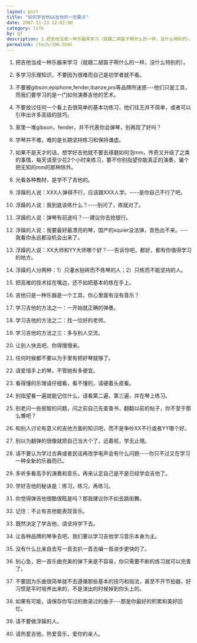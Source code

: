 ```yaml
---
layout: post
title: "如何学吉他&&吉他的一些要点"
date: 2007-11-23 12:02:00
category: life
by: gf
description: 1.把吉他当成一种乐器来学习（就跟二胡笛子啊什么的一样，没什么特别的）。2.多学习乐理知识，不要因为很难而自己是初学者就不看。3.不要被gibson,epiphone,fender,iban
permalink: /tech/196.html
---
```

1. 把吉他当成一种乐器来学习（就跟二胡笛子啊什么的一样，没什么特别的）。  
  
2. 多学习乐理知识，不要因为很难而自己是初学者就不看。  
  
3. 不要被gibson,epiphone,fender,ibanze,prs等品牌所迷惑---他们只是工具，而我们要学习的是一门如何演奏吉他的艺术。  
  
4. 不要放过任何一个看上去很简单的基本功练习，他们往王并不简单，或者可以引申出许多高级的技巧。  
  
5. 家里一堆gibson，fender，并不代表你会弹琴，别再现了好吗？  
  
6. 学琴并不难，难的是长期坚持练习和保持谦虚。  
  
7. 如果不是天才的话，想学好吉他就不要去琢磨如何泡mm，传奇又升级了之类的事情，每天请至少花2个小时来练习，要不你别指望你能真正的演奏，骗个把无知的mm的那种除外。  
  
8. 光看各种教材，是学不了吉他的。  
  
9. 浮躁的人说：XXX人弹得不行，应该跟XXX人学。----是你自己不行了吧。  
  
10. 浮躁的人说：我到底该练什么？----别问了，练就对了。  
  
11. 浮躁的人说：弹琴有前途吗？---建议你去抢银行。  
  
12. 浮躁的人说：我要最好最漂亮的琴，国产的squier没法弹，音色出不来。---我看你永远都没机会出来了。  
  
13. 浮躁的人说：XX大师和YY大师哪个好？---告诉你吧，都好，都有你值得学习的地方。  
  
14. 浮躁的人分两种：1）只灌水拍砖而不练琴的人；2）只练而不能坚持的人。  
  
15. 把高难的技术挂在嘴边，还不如把基本的练在手上。  
  
16. 吉他只是一种乐器是一个工具，你心里面有没有音乐？  
  
17. 学习吉他的方法之一：一开始就正确的弹奏。  
  
18. 学习吉他的方法之二：找一位好的老师。  
  
19. 学习吉他的方法之三：多与别人交流。  
  
20. 让别人快去吧，你得慢慢来。  
  
21. 任何时候都不要以为手里有把好琴就够了。  
  
22. 请爱惜手上的琴，不管她有多便宜。  
  
23. 看得懂的乐理请仔细看，看不懂的，请硬着头皮看。  
  
24. 别指望看一遍就能记住什么，请看第二遍，第三遍，并在琴上练习。  
  
25. 别老问一些弱智的问题，问之前自己先查查书，翻翻以前的帖子，你不至于那么懒吧？  
  
26. 和别人讨论有意义的吉他方面的知识吧，而不是争吵XX不行或者YY哪个好。  
  
27. 别以为翻弹的很像就把自己当大个了，远着呢，学无止境。  
  
28. 请不要认为学过古典或者民谣再改学电声会有什么问题----你只不过又在学习一种全新的乐器而已。  
  
29. 多听多看高手的演奏和音乐，再来认定自己是不是已经学会吉他了。  
  
30. 学好吉他的秘诀是：练习，练习，再练习。  
  
31. 你觉得弹吉他很酷很眩是吗？那我建议你不如去跳街舞。  
  
32. 记住：不止有吉他能表现音乐。  
  
33. 既然决定了学吉他，请坚持学下去。  
  
34. 让各种品牌的琴争去吧，我们要以学习吉他学习音乐本身为主。  
  
35. 没有什么比亲自去写一首去扒一首去编一首进步更快的了。  
  
36. 别心急，把一首乐曲完美的弹下来是不容易，你只需要不断的练习就可以完善了。  
  
37. 不要因为乐曲很简单就不去遵循那些基本的技巧和指法，甚至不开节拍器，好习惯是平时培养出来的，不是演出的时候掉到你头上的。  
  
38. 如果有可能，请保存你写过的歌录过的曲子---那是你最好的积累和美好回忆。  
  
39. 请不要做浮躁的人。  
  
40. 请热爱吉他，热爱音乐，爱你的亲人。